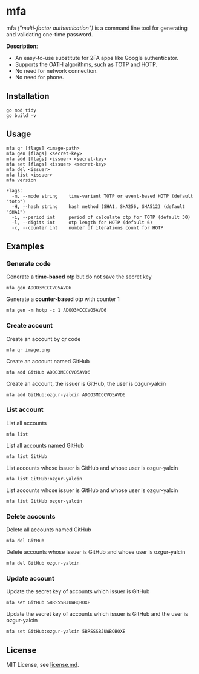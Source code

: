 # mfa

mfa *("multi-factor authentication")* is a command line tool for generating and validating one-time password.

**Description**:

* An easy-to-use substitute for 2FA apps like Google authenticator.
* Supports the OATH algorithms, such as TOTP and HOTP.
* No need for network connection.
* No need for phone.

## Installation

```
go mod tidy
go build -v
```

## Usage

```
mfa qr [flags] <image-path>
mfa gen [flags] <secret-key>
mfa add [flags] <issuer> <secret-key>
mfa set [flags] <issuer> <secret-key>
mfa del <issuer>
mfa list <issuer>
mfa version
```

```
Flags:
  -m, --mode string    time-variant TOTP or event-based HOTP (default "totp")
  -H, --hash string    hash method (SHA1, SHA256, SHA512) (default "SHA1")
  -i, --period int     period of calculate otp for TOTP (default 30)
  -l, --digits int     otp length for HOTP (default 6)
  -c, --counter int    number of iterations count for HOTP
```

## Examples

### Generate code

Generate a **time-based** otp but do not save the secret key

```
mfa gen ADOO3MCCCVO5AVD6
```

Generate a **counter-based** otp with counter 1

```
mfa gen -m hotp -c 1 ADOO3MCCCVO5AVD6
```

### Create account

Create an account by qr code

```
mfa qr image.png
```

Create an account named GitHub

```
mfa add GitHub ADOO3MCCCVO5AVD6
```

Create an account, the issuer is GitHub, the user is ozgur-yalcin

```
mfa add GitHub:ozgur-yalcin ADOO3MCCCVO5AVD6
```

### List account

List all accounts

```shell
mfa list 
```

List all accounts named GitHub

```
mfa list GitHub
```

List accounts whose issuer is GitHub and whose user is ozgur-yalcin

```
mfa list GitHub:ozgur-yalcin
```

List accounts whose issuer is GitHub and whose user is ozgur-yalcin

```
mfa list GitHub ozgur-yalcin
```

### Delete accounts

Delete all accounts named GitHub

```
mfa del GitHub
```

Delete accounts  whose issuer is GitHub and whose user is ozgur-yalcin

```
mfa del GitHub ozgur-yalcin
```

### Update account

Update the secret key of accounts which issuer is GitHub

```
mfa set GitHub 5BRSSSBJUWBQBOXE
```

Update the secret key of accounts which issuer is GitHub and the user is ozgur-yalcin

```
mfa set GitHub:ozgur-yalcin 5BRSSSBJUWBQBOXE
```

## License

MIT License, see [license.md](license.md).
